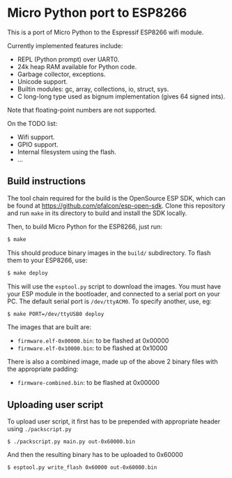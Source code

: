 Micro Python port to ESP8266
============================

This is a port of Micro Python to the Espressif ESP8266 wifi module.

Currently implemented features include:
- REPL (Python prompt) over UART0.
- 24k heap RAM available for Python code.
- Garbage collector, exceptions.
- Unicode support.
- Builtin modules: gc, array, collections, io, struct, sys.
- C long-long type used as bignum implementation (gives 64 signed ints).

Note that floating-point numbers are not supported.

On the TODO list:
- Wifi support.
- GPIO support.
- Internal filesystem using the flash.
- ...

Build instructions
------------------

The tool chain required for the build is the OpenSource ESP SDK, which can be
found at <https://github.com/pfalcon/esp-open-sdk>.  Clone this repository and
run `make` in its directory to build and install the SDK locally.

Then, to build Micro Python for the ESP8266, just run:
```bash
$ make
```
This should produce binary images in the `build/` subdirectory.  To flash them
to your ESP8266, use:
```bash
$ make deploy
```
This will use the `esptool.py` script to download the images.  You must have
your ESP module in the bootloader, and connected to a serial port on your PC.
The default serial port is `/dev/ttyACM0`.  To specify another, use, eg:
```bash
$ make PORT=/dev/ttyUSB0 deploy
```

The images that are built are:
- `firmware.elf-0x00000.bin`: to be flashed at 0x00000
- `firmware.elf-0x10000.bin`: to be flashed at 0x10000

There is also a combined image, made up of the above 2 binary files with the
appropriate padding:
- `firmware-combined.bin`: to be flashed at 0x00000

Uploading user script
----------------------

To upload user script, it first has to be prepended with appropriate header
using `./packscript.py`
```
$ ./packscript.py main.py out-0x60000.bin
```
And then the resulting binary has to be uploaded to 0x60000
```
$ esptool.py write_flash 0x60000 out-0x60000.bin
```
